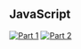## JavaScript
[![Part 1](https://img.shields.io/badge/Part%201-0.478ms-informational)](https://adventofcode.com/2022/)
[![Part 2](https://img.shields.io/badge/Part%202-4.245ms-informational)](https://adventofcode.com/2022/)